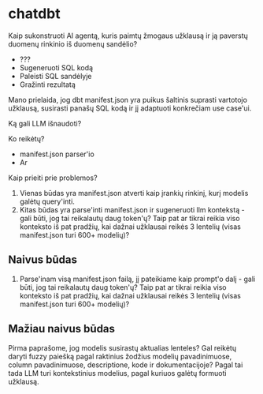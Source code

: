 # chatdbt

Kaip sukonstruoti AI agentą, kuris paimtų žmogaus užklausą ir ją paverstų duomenų rinkinio iš duomenų sandėlio?

* ???
* Sugeneruoti SQL kodą
* Paleisti SQL sandėlyje
* Gražinti rezultatą

Mano prielaida, jog dbt manifest.json yra puikus šaltinis suprasti vartotojo užklausą, susirasti panašų SQL kodą ir jį adaptuoti konkrečiam use case'ui.

Ką gali LLM išnaudoti?


Ko reikėtų?

* manifest.json parser'io
* Ar

Kaip prieiti prie problemos?

1. Vienas būdas yra manifest.json atverti kaip įrankių rinkinį, kurį modelis galėtų query'inti.
2. Kitas būdas yra parse'inti manifest.json ir sugeneruoti llm kontekstą - gali būti, jog tai reikalautų daug token'ų? Taip pat ar tikrai reikia viso konteksto iš pat pradžių, kai dažnai užklausai reikės 3 lentelių (visas manifest.json turi 600+ modelių)?

## Naivus būdas

1. Parse'inam visą manifest.json failą, jį pateikiame kaip prompt'o dalį - gali būti, jog tai reikalautų daug token'ų? Taip pat ar tikrai reikia viso konteksto iš pat pradžių, kai dažnai užklausai reikės 3 lentelių (visas manifest.json turi 600+ modelių)?

## Mažiau naivus būdas

Pirma paprašome, jog modelis susirastų aktualias lenteles? Gal reikėtų daryti fuzzy paiešką pagal raktinius žodžius modelių pavadinimuose, column pavadinimuose, descriptione, kode ir dokumentacijoje? Pagal tai tada LLM turi kontekstinius modelius, pagal kuriuos galėtų formuoti užklausą.



